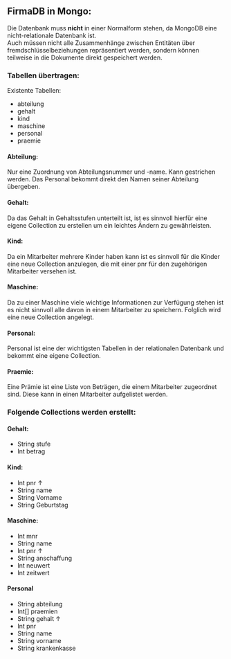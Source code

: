 ## FirmaDB in Mongo:
Die Datenbank muss **nicht** in einer Normalform stehen, da MongoDB eine nicht-relationale Datenbank ist.\
Auch müssen nicht alle Zusammenhänge zwischen Entitäten über fremdschlüsselbeziehungen repräsentiert werden, sondern können teilweise in die Dokumente direkt gespeichert werden. 

### Tabellen übertragen:
Existente Tabellen:
- abteilung
- gehalt
- kind
- maschine
- personal
- praemie

#### Abteilung:
Nur eine Zuordnung von Abteilungsnummer und -name. Kann gestrichen werden.
Das Personal bekommt direkt den Namen seiner Abteilung übergeben.

#### Gehalt:
Da das Gehalt in Gehaltsstufen unterteilt ist, ist es sinnvoll hierfür eine eigene Collection zu erstellen um ein leichtes Ändern zu gewährleisten.

#### Kind:
Da ein Mitarbeiter mehrere Kinder haben kann ist es sinnvoll für die Kinder eine neue Collection anzulegen, die mit einer pnr für den zugehörigen Mitarbeiter versehen ist.

#### Maschine:
Da zu einer Maschine viele wichtige Informationen zur Verfügung stehen ist es nicht sinnvoll alle davon in einem Mitarbeiter zu speichern. Folglich wird eine neue Collection angelegt.

#### Personal:
Personal ist eine der wichtigsten Tabellen in der relationalen Datenbank und bekommt eine eigene Collection.

#### Praemie:
Eine Prämie ist eine Liste von Beträgen, die einem Mitarbeiter zugeordnet sind. Diese kann in einen Mitarbeiter aufgelistet werden.


### Folgende Collections werden erstellt:

#### Gehalt:
- String stufe
- Int betrag

#### Kind:
- Int pnr ↑
- String name
- String Vorname
- String Geburtstag

#### Maschine:
- Int mnr
- String name
- Int pnr ↑
- String anschaffung
- Int neuwert
- Int zeitwert

#### Personal
- String abteilung
- Int[] praemien
- String gehalt ↑
- Int pnr
- String name
- String vorname
- String krankenkasse